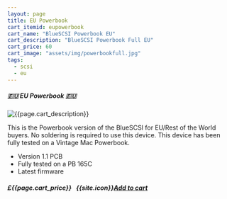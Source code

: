 ```yaml
---
layout: page
title: EU Powerbook
cart_itemid: eupowerbook
cart_name: "BlueSCSI Powerbook EU"
cart_description: "BlueSCSI Powerbook Full EU"
cart_price: 60
cart_image: "assets/img/powerbookfull.jpg"
tags: 
  - scsi
  - eu
---
```


##### 🇪🇺 EU Powerbook 🇪🇺

![{{page.cart_description}}]({{page.cart_image}})

This is the Powerbook version of the BlueSCSI for EU/Rest of the World buyers. No soldering is required to use this device. This device has been fully tested on a Vintage Mac Powerbook.

* Version 1.1 PCB
* Fully tested on a PB 165C
* Latest firmware

##### £{{page.cart_price}} &nbsp; {{site.icon}}[Add to cart](/cart#{{page.cart_itemid}})